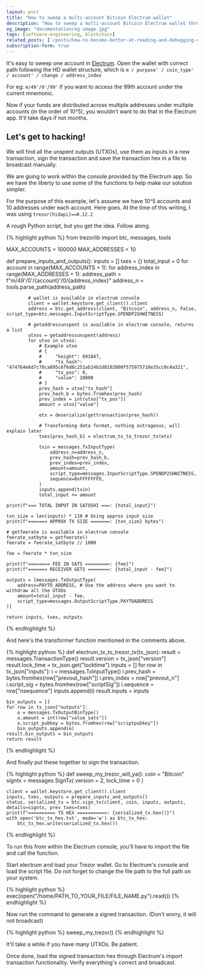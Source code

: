 ```yaml
---
layout: post
title: "How to sweep a multi-account Bitcoin Electrum wallet"
description: "How to sweep a multi-account Bitcoin Electrum wallet through Trezor if you can't export the mnemonic."
og_image: "documentation/og-image.jpg"
tags: [software-engineering, blockchain]
related_posts: ['/posts/how-to-become-better-at-reading-and-debugging-code']
subscription-form: true
---
```


It's easy to sweep one account in [Electrum](https://electrum.org/). Open the wallet with correct path following the HD wallet structure, which is `m / purpose' / coin_type' / account' / change / address_index`

For eg: `m/49'/0'/99'` if you want to access the 99th account under the current mnemonic.

Now if your funds are distributed across multiple addresses under multiple accounts (in the order of 10^5), you wouldn't want to do that in the Electrum app. It'll take days if not months.

## Let's get to hacking!

We will find all the unspent outputs (UTXOs), use them as inputs in a new transaction, sign the transaction and save the transaction hex in a file to broadcast manually.

We are going to work within the console provided by the Electrum app. So we have the liberty to use some of the functions to help make our solution simpler.

For the purpose of this example, let's assume we have 10^5 accounts and 10 addresses under each account. Here goes. At the time of this writing, I was using `trezor[hidapi]==0.12.2`

A rough Python script, but you get the idea. Follow along.

{% highlight python %}
from trezorlib import btc, messages, tools


MAX_ACCOUNTS = 100000
MAX_ADDRESSES = 10

def prepare_inputs_and_outputs():
    inputs = []
    txes = {}
    total_input = 0
    for account in range(MAX_ACCOUNTS + 1):
        for address_index in range(MAX_ADDRESSES + 1):
            address_path = f"m/49'/0'/{account}'/0/{address_index}"
            address_n = tools.parse_path(address_path)

            # wallet is available in electrum console
            client = wallet.keystore.get_client().client
            address = btc.get_address(client, "Bitcoin", address_n, False, script_type=btc.messages.InputScriptType.SPENDP2SHWITNESS)

            # getaddressunspent is available in electrum console, returns a list
            utxos = getaddressunspent(address)
            for utxo in utxos:
                # Example utxo
                # {
                #     "height": 691847,
                #     "tx_hash": "474764e6d7c70ca895c6f6d8c251ab24b1d8102800f575975710e35cc0c4a321",
                #     "tx_pos": 0,
                #     "value": 20000
                # }
                prev_hash = utxo["tx_hash"]
                prev_hash_b = bytes.fromhex(prev_hash)
                prev_index = int(utxo["tx_pos"])
                amount = utxo["value"]

                etx = deserialize(gettransaction(prev_hash))

                # Transforming data format, nothing outrageous, will explain later
                txes[prev_hash_b] = electrum_tx_to_trezor_tx(etx)

                txin = messages.TxInputType(
                    address_n=address_n,
                    prev_hash=prev_hash_b,
                    prev_index=prev_index,
                    amount=amount,
                    script_type=messages.InputScriptType.SPENDP2SHWITNESS,
                    sequence=0xFFFFFFFD,
                )
                inputs.append(txin)
                total_input += amount

    print(f"=== TOTAL INPUT IN SATOSHI ===: {total_input}")

    txn_size = len(inputs) * 110 # Using approx input size
    print(f"======= APPROX TX SIZE =======: {txn_size} bytes")

    # getfeerate is available in electrum console
    feerate_satbyte = getfeerate()
    feerate = feerate_satbyte // 1000

    fee = feerate * txn_size

    print(f"======== FEE IN SATS =========: {fee}")
    print(f"======= RECEIVER GETS ========: {total_input - fee}")

    outputs = [messages.TxOutputType(
        address=PAYTO_ADDRESS, # Use the address where you want to withdraw all the UTXOs
        amount=total_input - fee,
        script_type=messages.OutputScriptType.PAYTOADDRESS
    )]

    return inputs, txes, outputs
{% endhighlight %}

And here's the transformer function mentioned in the comments above.

{% highlight python %}
def electrum_tx_to_trezor_tx(tx_json):
    result = messages.TransactionType()
    result.version = tx_json["version"]
    result.lock_time = tx_json.get("locktime")
    inputs = []
    for row in tx_json["inputs"]:
        i = messages.TxInputType()
        i.prev_hash = bytes.fromhex(row["prevout_hash"])
        i.prev_index = row["prevout_n"]
        i.script_sig = bytes.fromhex(row["scriptSig"])
        i.sequence = row["nsequence"]
        inputs.append(i)
    result.inputs = inputs

    bin_outputs = []
    for row in tx_json["outputs"]:
        o = messages.TxOutputBinType()
        o.amount = int(row["value_sats"])
        o.script_pubkey = bytes.fromhex(row["scriptpubkey"])
        bin_outputs.append(o)
    result.bin_outputs = bin_outputs
    return result
{% endhighlight %}

And finally put these together to sign the transaction.

{% highlight python %}
def sweep_my_trezor_will_ya():
    coin = "Bitcoin"
    signtx = messages.SignTx(
        version = 2,
        lock_time = 0
    )

    client = wallet.keystore.get_client().client
    inputs, txes, outputs = prepare_inputs_and_outputs()
    status, serialized_tx = btc.sign_tx(client, coin, inputs, outputs, details=signtx, prev_txes=txes)
    print(f"========== TX HEX ===========: {serialized_tx.hex()}")
    with open('btc_tx_hex.txt', mode='w') as btc_tx_hex:
        btc_tx_hex.write(serialized_tx.hex())
{% endhighlight %}

To run this from within the Electrum console, you'll have to import the file and call the function.

Start electrum and load your Trezor wallet. Go to Electrum's console and load the script file. Do not forget to change the file path to the full path on your system.

{% highlight python %}
exec(open("/home/PATH_TO_YOUR_FILE/FILE_NAME.py").read())
{% endhighlight %}

Now run the command to generate a signed transaction. (Don't worry, it will not broadcast)

{% highlight python %}
sweep_my_trezor()
{% endhighlight %}

It'll take a while if you have many UTXOs. Be patient.

Once done, load the signed transaction hex through Electrum's import transaction functionality. Verify everything's correct and broadcast.

